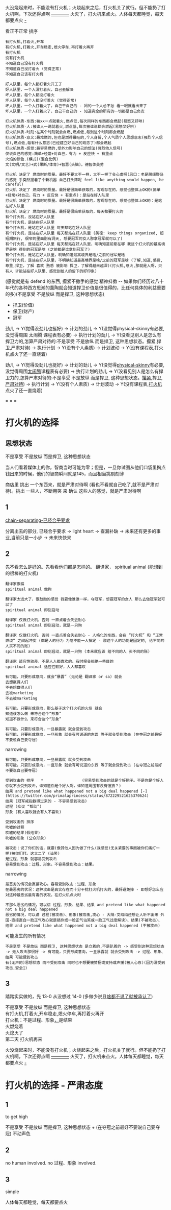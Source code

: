 
火没烧起来时，不能没有打火机；火烧起来之后，打火机关了就行。但不能扔了打火机啊，下次还得点啊 [————](https://twitter.com/RTNBA/status/872111336637034500) 火灭了，打火机来点火。人体每天都睡觉，每天都要点火 [-](https://twitter.com/lanselau/status/872110110235144192#十点一刻但是我还没完全醒来)

看正不正常 排序
```
有打火机,打着火,开车
有打火机,打着火,开车稳走,熄火停车,再打着火再开
有打火机
没有打火机
不知道自己没有打火机
不知道自己没打着火 (觉得正常)
不知道自己该有打火机
```
```
好人队里，每个人都打着火开工了
好人队里，一个人没打着火，自己去解决
坏人队里，每个人都没打着火
坏人队里，每个人都没打着火 (觉得正常)
坏人队里，一个人打着火了，自己干自己的 - 妈的一个人怂不怂 看一眼就看出来了
坏人队里，一个人打着火了，自己干自己的 - 知道完全的所有的一切都是自己负责
```
```
打火机体质-东西:被xx一点就着火,燃点低,每次同样的东西都会燃起(易怒又好哄)
打火机体质-人:被谁人一说就着火,燃点低,每次被谁说都会燃起(易怒又好哄)
打火机体质-时刻:在某个时刻就会自燃,燃点低,每到这个时刻都会燃起
打火机体质-意义:最难燃的,但也是燃得最旺的,个人身份,个人气质个人思想意志(强烈个人信号),燃点低,每有什么意志(已经建立好自己的观念了)都会燃起
打火机体质-感觉:最容易燃的,受外力影响自己的想法(强烈他人信号)
仅说自己的感觉:简单+经常+对自己，有力 + 反应快 + 有重点
火焰的颜色.(模式)(混合比例)
文(文明/文艺)+武(果断/体育)+智慧(头脑)。德智体美劳
```
```
打火机 决定了 燃烧时的质量。最好不要太不一样，太不一样了会心虚啊(忌口：老是脱缰野马的感觉 手突然握着了个新机器 自己打头阵呢 feel like anything would happen, be careful)
打火机 决定了 燃烧时的质量。最好是很简单获取的，客观存在的，感觉也整体上OK的(简单+经常+对自己，有力 + 反应快 + 有重点)：是站在好人队里
打火机 决定了 燃烧时的质量。最好是很简单获取的，客观存在的，感觉也整体上OK的：是站在好人队里
打火机 决定了 燃烧时的质量。最好是很简单获取的，每天都要打火的
有个打火机，没站在好人队里
有个打火机，是站在好人队里
有个打火机，是站在好人队里 每天都站在好人队里
有个打火机，是站在好人队里 每天都站在好人队里 (美德: keep things organized, 超短期旅行, 很窄的里面别有洞天, 想要冠军的女人那拿冠军就可以了)
有个打火机，是站在好人队里 每天都站在好人队里，明确知道前辈在哪 我这个打火机的最高境界是啥 得到的冠军是啥 (之前都是谁拿到冠军了)
有个打火机，是站在好人队里，明确知道最高境界是啥/之前的冠军是啥
有个打火机，是站在好人队里，不明确知道最高境界是啥/之前的冠军是啥 (了解,知道,感觉,尊重,捍卫，了解 喜欢 熟悉 被影响 捍卫，了解得越来越深)(打火机,惹火,那就是人啊，只有人 才能站在好人队里、感觉到给人的留下的好印象)

```

(感觉就是有 defend 的东西, 攥紧不撒手的感觉 精神抖擞 -- 如果你们经历过八十年代的各种西方思潮的薰陶就会知道捍卫价值是很值得的，比任何具体的利益重要的多)(不是享受 不是放纵 而是捍卫, 这种思想状态[)](http://w/#是立着的,不是趴着的。开关蹦哒的m不是老唱片一直放的----是羡慕是自己愿意,不是被人催,更不是被人赶着走-被人干扰-----是否在捍卫的东西?我捍卫的东西是影响到我的,它怎么影响了我,捍卫一个东西的我和不捍卫一个东西的我,是很大区别的,怎么就区别很大,怎么就有出息)
- 捍卫(价值)
- 保卫(财产)
- 冠军

劲儿 -> Y(觉得没劲儿也挺好) -> 计划的劲儿 -> Y(没觉得physical-skinny有必要,没觉得周围 太闹腾 课程表有必要) -> 执行计划的劲儿 -> Y(没看见别人是怎么有捍卫力的,怎算严肃对待的:不是享受 不是放纵 而是捍卫, 这种思想状态。攥紧,捍卫,严肃对待) -> 执行计划 -> Y(没有个人素质) -> 计划波动 -> Y(没有课程表,打火机点火了还一直烧着)

劲儿 -> Y(觉得没劲儿也挺好) -> 计划的劲儿 -> Y(没觉得[physical-skinny](https://github.com/7900ms/000nottheater_deserted_systemsoftware/tree/master/physical-skinny)有必要,没觉得周围[太闹腾](https://github.com/7900ms/000nottheater_deserted_systemlibrary/blob/master/travelwriting/small/5.md)课程表有必要) -> 执行计划的劲儿 -> Y(没看见别人是怎么有捍卫力的,怎算严肃对待的:不是享受 不是放纵 而是捍卫, 这种思想状态。[攥紧](https://github.com/7900ms/000nottheater_deserted_systemlibrary/blob/master/supplementary/chain-意图-攥紧钱.md),捍卫,[严肃对待](https://github.com/7900ms/000nottheater_deserted_systemlibrary/blob/master/supplementary/term-心理-严肃对待.md)) -> 执行计划 -> Y(没有个人素质) -> 计划波动 -> Y(没有课程表,[打火机](https://github.com/7900ms/000nottheater_deserted_systemlibrary/blob/master/supplementary/term-心理-严肃对待.md)点火了还一直烧着)



= = =

# 打火机的选择

## 思想状态

不是享受 不是放纵 而是捍卫, 这种思想状态

当人们看着媒体上的你，智商当时可能为零；但是，一旦你试图从他们口袋里掏点钱出来的时候，他们的智商瞬间就是145，而且相当挑剔刻薄

商店里 挑出 一个东西来，就是严肃对待啊 (看也不看就自己吃了,就不是严肃对待)。挑出 一些人，不断用笑 来 确认 这些人的感觉，就是严肃对待啊

## 1

[chain-separating-已经合乎要求](https://github.com/7900ms/000nottheater_deserted_systemlibrary/blob/master/supplementary/chain-separating-已经合乎要求.md)

分离出去的部分, 已经合乎要求 -> light heart -> 查漏补缺 -> 未来还有更多的事业,当前只是一小步 -> 未来快快来

## 2

先不看怎么是好的。先看看他们都是怎样的。
翻译家， spiritual animal (能想到的很棒的打火机)

```
翻译家像猫
spiritual animal 像狗

翻译家太远大了，很鼓励的感觉 我要像谁谁一样，夺冠军，想要冠军的女人 那么去做冠军就可以了
spiritual animal 即刻启动

翻译家 仅做打火机，否则 一直点着会失去耐心
spiritual animal 即刻启动，就是一只狗

翻译家 仅做打火机，否则 一直点着会失去耐心 - 人格化的东西，会在 “打火机” 和 “正常燃烧” 之间起冲突 (都是人的行为 为啥不能一人搞定 - 那这个人的功能是固定的, 给不同的人买不同的账)
spiritual animal 即刻启动，就是一只狗 (本来就应该 给不同的人 买不同的账)

翻译家 适应性较差，不是人人都喜欢的。有时候会拒绝一些目的
spiritual animal 适应性较好，人人都喜欢

有可能，只要形成意向，就会“暴露” (无论是 翻译家 or sa) 就会
去想赢得人们
不去想赢得人们
去被marketing
不去被marketing

有可能，只要形成意向，那么基于这个打火机的火焰 就会
知道该怎么做 来符合这个“形象”
知道不做什么 来符合这个“形象”

有可能，只要形成意向，一旦暴露就 就会受到攻击
有可能，只要形成意向，一旦形象 就会有可说道的东西 等于就会受到攻击 (在夺冠之前最好不要说自己要夺冠)

```
narrowing
```
有可能，只要形成意向，一旦暴露就 就会受到攻击
有可能，只要形成意向，一旦形象 就会有可说道的东西 等于就会受到攻击 (在夺冠之前最好不要说自己要夺冠)

受到攻击的 排序   *                 (容易受到攻击的就是个好靶子。不是你是个好人你就不会受到攻击，谁知道你是个好人啊，谁知道周围有没有饿狼？)
结果 and pretend like what happened not a big deal happened [-](https://twitter.com/primalaprincess/status/872229521625370624)
结果 (冠军戒指数得过来的 - 不容易受到攻击)
过程 (众议 “帮助”)
形象 (有人喜欢就会有人不喜欢)

受到攻击的 排序
吹嘘的过程
吹嘘的结果(假结果)
吹嘘的形象 (公众形象)

被攻击：说了你们的话，就要(像其他人因为做了什么(我感觉)无关紧要的事而被你们痛打一样)被你们打。这太二了 (讪笑)
是过程、形象 就容易受到攻击
容易受到攻击：过程、形象。不容易受到攻击：结果。

```
narrowing
```
最恶劣的情况会直接攻心。容易受到攻击：过程、形象
在最恶劣的状况：这种攻击是真实存在而十分干扰打火机打火的，最好避免掉 - 即想好怎么应对这种最恶劣最有毒的状况，在打火机点火时

不那么恶劣的情况，可以讲 过程、形象、结果、结果 and pretend like what happened not a big deal happened
恶劣的情况，可以讲 过程(被攻击)、形象(被攻击,攻心 - 大陆-文绉绉还想让人听不出来 外国-直接直白一脸正气攻心就是搞你或一脸正气讪笑或一脸正气过度解读)、结果(不被攻击)、结果 and pretend like what happened not a big deal happened (不被攻击)
```
可能发生的所有情况
```
不是享受 不是放纵 而是捍卫, 这种思想状态 是立着的,不是趴着的 -> 感受到这种思想状态 -> 无人攻击那很好 -> 有可能，只要形成意向，一旦暴露就 就会受到攻击 -> 过程、形象、结果 可能受到攻击
有(无声的)思想状态 而不受到攻击 同时也不想要被赞扬或支持或声援(被人心疼)(因为没受到攻击,安全🔐)
```

## 3

踏踏实实做的，先 13-0 从没想过 14-0 (多做少说且[啥都不说了就被承认了](https://github.com/7900ms/000nottheater_deserted_systemlibrary/blob/master/supplementary/term-工作-职业评估.md#做的事立刻得到别人承认))

不是享受 不是放纵 而是捍卫, 这种思想状态<br>
有打火机,打着火,开车稳走,熄火停车,再打着火再开<br>
打火机：不是过程、形象[，](http://#有可能，只要形成意向，一旦暴露就-就会受到攻击)是结果<br>
火燃烧着<br>
火熄灭了<br>
第二天 打火机再来<br>

火没烧起来时，不能没有打火机；火烧起来之后，打火机关了就行。但不能扔了打火机啊，下次还得点啊 [————](https://twitter.com/RTNBA/status/872111336637034500) 火灭了，打火机来点火。人体每天都睡觉，每天都要点火 [-](https://twitter.com/lanselau/status/872110110235144192#十点一刻但是我还没完全醒来)

# 打火机的选择 - 严肃态度

## 1

to get high

不是享受 不是放纵 而是捍卫, 这种思想状态 + (在夺冠之前最好不要说自己要夺冠) 不动声色

## 2

no human involved. no 过程、形象 involved. 

## 3

simple

人体每天都睡觉，每天都要点火



